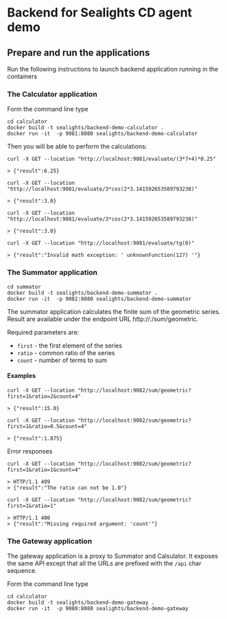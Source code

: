 # Backend for Sealights CD agent demo

## Prepare and run the applications

Run the following instructions to launch backend application running in the containers

### The Calculator application
Form the command line type

```shell
cd calculator
docker build -t sealights/backend-demo-calculator .
docker run -it  -p 9081:8080 sealights/backend-demo-calculator
```

Then you will be able to perform the calculations:

```shell
curl -X GET --location "http://localhost:9081/evaluate/(3*7+4)*0.25"

> {"result":6.25}
```

```shell
curl -X GET --location "http://localhost:9081/evaluate/3*cos(2*3.141592653589793238)"

> {"result":3.0}
```

```shell
curl -X GET --location "http://localhost:9081/evaluate/3*cos(2*3.141592653589793238)"

> {"result":3.0}
```

```shell
curl -X GET --location "http://localhost:9081/evaluate/tg(0)"

> {"result":"Invalid math exception: ' unknownFunction(127) '"}
```

### The Summator application

```shell
cd summator
docker build -t sealights/backend-demo-summator .
docker run -it  -p 9082:8080 sealights/backend-demo-summator
```

The summator application calculates the finite sum of the geometric series. Result are available under the endpoint URL http://<host>:<post>/sum/geometric.

Required parameters are:
- `first` - the first element of the series
- `ratio` - common ratio of the series
- `count` - number of terms to sum

#### Examples

```shell
curl -X GET --location "http://localhost:9082/sum/geometric?first=1&ratio=2&count=4"

> {"result":15.0}
```

```shell
curl -X GET --location "http://localhost:9082/sum/geometric?first=1&ratio=0.5&count=4"

> {"result":1.875}
```

Error responses

```shell
curl -X GET --location "http://localhost:9082/sum/geometric?first=1&ratio=1&count=4"

> HTTP/1.1 409
> {"result":"The ratio can not be 1.0"}
```

```shell
curl -X GET --location "http://localhost:9082/sum/geometric?first=1&ratio=1"

> HTTP/1.1 400
> {"result":"Missing required argument: 'count'"}
```

### The Gateway application

The gateway application is a proxy to Summator and Calsulator. It exposes the same API except that all the URLs are prefixed with the `/api` char sequence.

Form the command line type

```shell
cd calculator
docker build -t sealights/backend-demo-gateway .
docker run -it  -p 9080:8080 sealights/backend-demo-gateway
```

